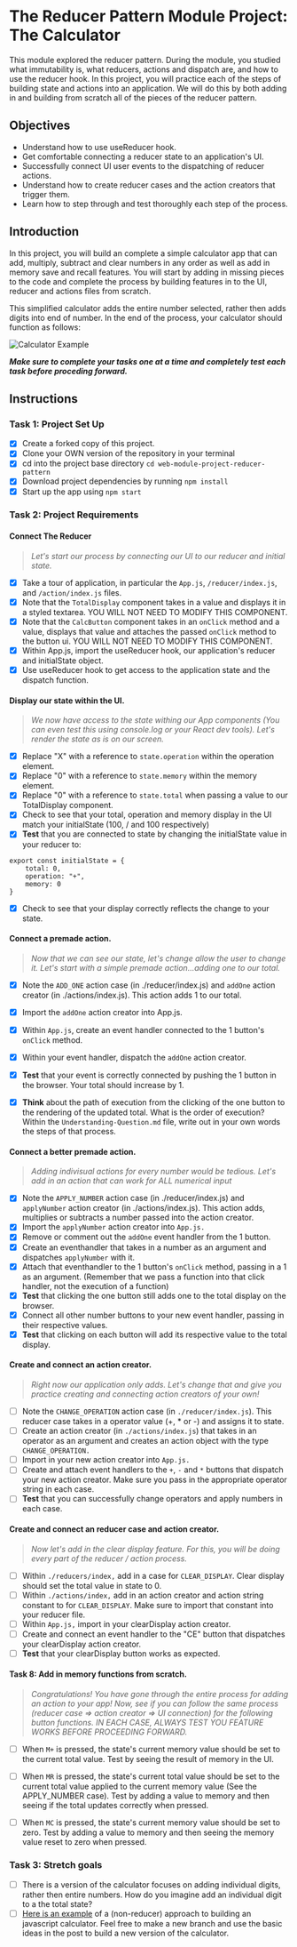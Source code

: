 # The Reducer Pattern Module Project: The Calculator

This module explored the reducer pattern. During the module, you studied what immutability is, what reducers, actions and dispatch are, and how to use the reducer hook. In this project, you will practice each of the steps of building state and actions into an application. We will do this by both adding in and building from scratch all of the pieces of the reducer pattern.

## Objectives
- Understand how to use useReducer hook.
- Get comfortable connecting a reducer state to an application's UI.
- Successfully connect UI user events to the dispatching of reducer actions.
- Understand how to create reducer cases and the action creators that trigger them.
- Learn how to step through and test thoroughly each step of the process.

## Introduction
In this project, you will build an complete a simple calculator app that can add, multiply, subtract and clear numbers in any order as well as add in memory save and recall features. You will start by adding in missing pieces to the code and complete the process by building features in to the UI, reducer and actions files from scratch.

This simplified calculator adds the entire number selected, rather then adds digits into end of number. In the end of the process, your calculator should function as follows:

![Calculator Example](project-goals.gif)

***Make sure to complete your tasks one at a time and completely test each task before proceding forward.***

## Instructions
### Task 1: Project Set Up
* [X] Create a forked copy of this project.
* [X] Clone your OWN version of the repository in your terminal
* [X] cd into the project base directory `cd web-module-project-reducer-pattern`
* [X] Download project dependencies by running `npm install`
* [X] Start up the app using `npm start`

### Task 2: Project Requirements
#### Connect The Reducer
> *Let's start our process by connecting our UI to our reducer and initial state.*
* [X] Take a tour of application, in particular the `App.js`, `/reducer/index.js`, and `/action/index.js` files.
* [X] Note that the `TotalDisplay` component takes in a value and displays it in a styled textarea. YOU WILL NOT NEED TO MODIFY THIS COMPONENT.
* [X] Note that the `CalcButton` component takes in an `onClick` method and a value, displays that value and attaches the passed `onClick` method to the button ui. YOU WILL NOT NEED TO MODIFY THIS COMPONENT.
* [X] Within App.js, import the useReducer hook, our application's reducer and initialState object.
* [X] Use useReducer hook to get access to the application state and the dispatch function.

#### Display our state within the UI.
> *We now have access to the state withing our App components (You can even test this using console.log or your React dev tools). Let's render the state as is on our screen.*
* [X] Replace "X" with a reference to `state.operation` within the operation element.
* [X] Replace "0" with a reference to `state.memory` within the memory element.
* [X] Replace "0" with a reference to `state.total` when passing a value to our TotalDisplay component.
* [X] Check to see that your total, operation and memory display in the UI match your initialState (100, / and 100 respectively)
* [X] **Test** that you are connected to state by changing the initialState value in your reducer to:
```
export const initialState = {
    total: 0,
    operation: "+",
    memory: 0
}
```
* [X] Check to see that your display correctly reflects the change to your state.

#### Connect a premade action.
> *Now that we can see our state, let's change allow the user to change it. Let's start with a simple premade action...adding one to our total.*
* [X] Note the `ADD_ONE` action case (in ./reducer/index.js) and `addOne` action creator (in ./actions/index.js). This action adds 1 to our total.
* [X] Import the `addOne` action creator into App.js.
* [X] Within `App.js`, create an event handler connected to the 1 button's `onClick` method.
* [X] Within your event handler, dispatch the `addOne` action creator.
* [X] **Test** that your event is correctly connected by pushing the 1 button in the browser. Your total should increase by 1.
* [X] **Think** about the path of execution from the clicking of the one button to the rendering of the updated total. What is the order of execution? Within the `Understanding-Question.md` file, write out in your own words the steps of that process.


#### Connect a better premade action.
> *Adding indivisual actions for every number would be tedious. Let's add in an action that can work for ALL numerical input*
* [X] Note the `APPLY_NUMBER` action case (in ./reducer/index.js) and `applyNumber` action creator (in ./actions/index.js). This action adds, multiplies or subtracts a number passed into the action creator.
* [X] Import the `applyNumber` action creator into `App.js.`
* [X] Remove or comment out the `addOne` event handler from the 1 button.
* [X] Create an eventhandler that takes in a number as an argument and dispatches `applyNumber` with it.
* [X] Attach that eventhandler to the 1 button's `onClick` method, passing in a 1 as an argument. (Remember that we pass a function into that click handler, not the execution of a function)
* [X] **Test** that clicking the one button still adds one to the total display on the browser.
* [X] Connect all other number buttons to your new event handler, passing in their respective values.
* [X] **Test** that clicking on each button will add its respective value to the total display.

#### Create and connect an action creator.
> *Right now our application only adds. Let's change that and give you practice creating and connecting action creators of your own!*
* [ ] Note the `CHANGE_OPERATION` action case (in `./reducer/index.js`). This reducer case takes in a operator value (+, * or -) and assigns it to state.
* [ ] Create an action creator (in `./actions/index.js`) that takes in an operator as an argument and creates an action object with the type `CHANGE_OPERATION.`
* [ ] Import in your new action creator into `App.js.`
* [ ] Create and attach event handlers to the `+`, `-` and `*` buttons that dispatch your new action creator. Make sure you pass in the appropriate operator string in each case.
* [ ] **Test** that you can successfully change operators and apply numbers in each case.

#### Create and connect an reducer case and action creator.
> *Now let's add in the clear display feature. For this, you will be doing every part of the reducer / action process.*
* [ ] Within `./reducers/index,` add in a case for `CLEAR_DISPLAY`. Clear display should set the total value in state to 0.
* [ ] Within `./actions/index,` add in an action creator and action string constant to for `CLEAR_DISPLAY`. Make sure to import that constant into your reducer file.
* [ ] Within `App.js,` import in your clearDisplay action creator.
* [ ] Create and connect an event handler to the "CE" button that dispatches your clearDisplay action creator.
* [ ] **Test** that your clearDisplay button works as expected.

#### Task 8: Add in memory functions from scratch.
> *Congratulations! You have gone through the entire process for adding an action to your app! Now, see if you can follow the same process (reducer case => action creator => UI connection) for the following button functions. IN EACH CASE, ALWAYS TEST YOU FEATURE WORKS BEFORE PROCEEDING FORWARD.*

* [ ] When `M+` is pressed, the state's current memory value should be set to the current total value. Test by seeing the result of memory in the UI.
* [ ] When `MR` is pressed, the state's current total value should be set to the current total value applied to the current memory value (See the APPLY_NUMBER case). Test by adding a value to memory and then seeing if the total updates correctly when pressed.
* [ ] When `MC` is pressed, the state's current memory value should be set to zero. Test by adding a value to memory and then seeing the memory value reset to zero when pressed.


### Task 3: Stretch goals
- [ ] There is a version of the calculator focuses on adding individual digits, rather then entire numbers. How do you imagine add an individual digit to a the total state?
- [ ] [Here is an example](https://freshman.tech/calculator/) of a (non-reducer) approach to building an javascript calculator. Feel free to make a new branch and use the basic ideas in the post to build a new version of the calculator.

